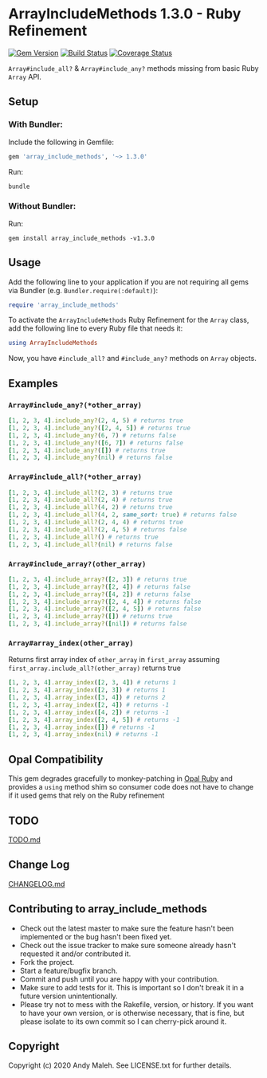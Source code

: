 # ArrayIncludeMethods 1.3.0 - Ruby Refinement
[![Gem Version](https://badge.fury.io/rb/array_include_methods.svg)](http://badge.fury.io/rb/array_include_methods)
[![Build Status](https://travis-ci.com/AndyObtiva/array_include_methods.svg?branch=master)](https://travis-ci.com/AndyObtiva/array_include_methods)
[![Coverage Status](https://coveralls.io/repos/github/AndyObtiva/array_include_methods/badge.svg?branch=master)](https://coveralls.io/github/AndyObtiva/array_include_methods?branch=master)

`Array#include_all?` & `Array#include_any?` methods missing from basic Ruby `Array` API.

## Setup

### With Bundler:

Include the following in Gemfile:

```ruby
gem 'array_include_methods', '~> 1.3.0'
```

Run:

```
bundle
```

### Without Bundler:

Run:

```
gem install array_include_methods -v1.3.0
```

## Usage

Add the following line to your application if you are not requiring all gems via Bundler (e.g. `Bundler.require(:default)`):

```ruby
require 'array_include_methods'
```

To activate the `ArrayIncludeMethods` Ruby Refinement for the `Array` class, add the following line to every Ruby file that needs it:

```ruby
using ArrayIncludeMethods
```

Now, you have `#include_all?` and `#include_any?` methods on `Array` objects.

## Examples

### `Array#include_any?(*other_array)`

```ruby
[1, 2, 3, 4].include_any?(2, 4, 5) # returns true
[1, 2, 3, 4].include_any?([2, 4, 5]) # returns true
[1, 2, 3, 4].include_any?(6, 7) # returns false
[1, 2, 3, 4].include_any?([6, 7]) # returns false
[1, 2, 3, 4].include_any?([]) # returns true
[1, 2, 3, 4].include_any?(nil) # returns false
```

### `Array#include_all?(*other_array)`

```ruby
[1, 2, 3, 4].include_all?(2, 3) # returns true
[1, 2, 3, 4].include_all?(2, 4) # returns true
[1, 2, 3, 4].include_all?(4, 2) # returns true
[1, 2, 3, 4].include_all?(4, 2, same_sort: true) # returns false
[1, 2, 3, 4].include_all?(2, 4, 4) # returns true
[1, 2, 3, 4].include_all?(2, 4, 5) # returns false
[1, 2, 3, 4].include_all?() # returns true
[1, 2, 3, 4].include_all?(nil) # returns false
```

### `Array#include_array?(other_array)`

```ruby
[1, 2, 3, 4].include_array?([2, 3]) # returns true
[1, 2, 3, 4].include_array?([2, 4]) # returns false
[1, 2, 3, 4].include_array?([4, 2]) # returns false
[1, 2, 3, 4].include_array?([2, 4, 4]) # returns false
[1, 2, 3, 4].include_array?([2, 4, 5]) # returns false
[1, 2, 3, 4].include_array?([]) # returns true
[1, 2, 3, 4].include_array?([nil]) # returns false
```

### `Array#array_index(other_array)`

Returns first array index of `other_array` in `first_array` assuming `first_array.include_all?(other_array)` returns true

```ruby
[1, 2, 3, 4].array_index([2, 3, 4]) # returns 1
[1, 2, 3, 4].array_index([2, 3]) # returns 1
[1, 2, 3, 4].array_index([3, 4]) # returns 2
[1, 2, 3, 4].array_index([2, 4]) # returns -1
[1, 2, 3, 4].array_index([4, 2]) # returns -1
[1, 2, 3, 4].array_index([2, 4, 5]) # returns -1
[1, 2, 3, 4].array_index([]) # returns -1
[1, 2, 3, 4].array_index(nil) # returns -1
```

## Opal Compatibility

This gem degrades gracefully to monkey-patching in [Opal Ruby](https://opalrb.com) and provides a `using` method shim so consumer code does not have to change if it used gems that rely on the Ruby refinement

## TODO

[TODO.md](TODO.md)

## Change Log

[CHANGELOG.md](CHANGELOG.md)

## Contributing to array_include_methods
 
* Check out the latest master to make sure the feature hasn't been implemented or the bug hasn't been fixed yet.
* Check out the issue tracker to make sure someone already hasn't requested it and/or contributed it.
* Fork the project.
* Start a feature/bugfix branch.
* Commit and push until you are happy with your contribution.
* Make sure to add tests for it. This is important so I don't break it in a future version unintentionally.
* Please try not to mess with the Rakefile, version, or history. If you want to have your own version, or is otherwise necessary, that is fine, but please isolate to its own commit so I can cherry-pick around it.

## Copyright

Copyright (c) 2020 Andy Maleh. See LICENSE.txt for
further details.
